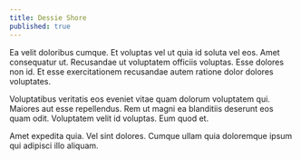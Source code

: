 ```yaml
---
title: Dessie Shore
published: true
---
```


Ea velit doloribus cumque. Et voluptas vel ut quia id soluta vel eos. Amet consequatur ut. Recusandae ut voluptatem officiis voluptas. Esse dolores non id. Et esse exercitationem recusandae autem ratione dolor dolores voluptates.

Voluptatibus veritatis eos eveniet vitae quam dolorum voluptatem qui. Maiores aut esse repellendus. Rem ut magni ea blanditiis deserunt eos quam odit. Voluptatem velit id voluptas. Eum quod et.

Amet expedita quia. Vel sint dolores. Cumque ullam quia doloremque ipsum qui adipisci illo aliquam.